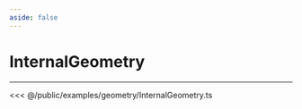```yaml
---
aside: false
---
```

# InternalGeometry
---
<Demo src="examples/geometry/InternalGeometry.ts" :code="false" :height="700"></Demo>

<<< @/public/examples/geometry/InternalGeometry.ts